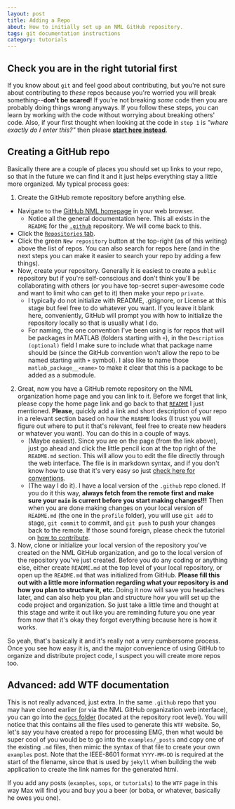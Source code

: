 ```yaml
---
layout: post
title: Adding a Repo
about: How to initially set up an NML GitHub repository.
tags: git documentation instructions
category: tutorials
---
```


## Check you are in the right tutorial first ## 
If you know about `git` and feel good about contributing, but you're not sure about contributing to _these_ repos because you're worried you will break something--**don't be scared!** If you're not breaking _some_ code then you are probably doing things  wrong anyways. If you follow these steps, you can learn by working with the code without worrying about breaking others' code. Also, if your first thought when looking at the code in `step 1` is _"where exactly do I enter this?"_ then please **[start here instead](https://code.nml.wtf/tutorials/2022/06/26/credentials.html)**. 

## Creating a GitHub repo ##
Basically there are a couple of places you should set up links to your repo, so that in the future we can find it and it just helps everything stay a little more organized. My typical process goes:
1. Create the GitHub remote repository before anything else. 
  + Navigate to the [GitHub NML homepage](https://github.com/Neuro-Mechatronics-Interfaces) in your web browser. 
    - Notice all the general documentation here. This all exists in the `README` for the [`.github`](https://github.com/Neuro-Mechatronics-Interfaces/.github/tree/main/profile#readme) repository. We will come back to this.
  + Click the [`Repositories` tab](https://github.com/orgs/Neuro-Mechatronics-Interfaces/repositories).
  + Click the green `New repository` button at the top-right (as of this writing) above the list of repos. You can also search for repos here (and in the next steps you can make it easier to search your repo by adding a few things). 
  + Now, create your repository. Generally it is easiest to create a `public` repository but if you're self-conscious and don't think you'll be collaborating with others (or you have top-secret super-awesome code and want to limit who can get to it) then make your repo `private`. 
    - I typically do not initialize with README, .gitignore, or License at this stage but feel free to do whatever you want. If you leave it blank here, conveniently, GitHub will prompt you with how to initialize the repository locally so that is usually what I do.
    - For naming, the one convention I've been using is for repos that will be packages in MATLAB (folders starting with `+`), in the `Description (optional)` field I make sure to include what that package name should be (since the GitHub convention won't allow the repo to be named starting with `+` symbol). I also like to name those `matlab_package__<name>` to make it clear that this is a package to be added as a submodule.
2. Great, now you have a GitHub remote repository on the NML organization home page and you can link to it. Before we forget that link, please copy the home page link and go back to that [`README`](https://github.com/Neuro-Mechatronics-Interfaces/.github/tree/main/profile#readme) I just mentioned. **Please**, quickly add a link and short description of your repo in a relevant section based on how the `README` looks (I trust you will figure out where to put it that's relevant, feel free to create new headers or whatever you want). You can do this in a couple of ways.
    - (Maybe easiest). Since you are on the page (from the link above), just go ahead and click the little pencil icon at the top right of the `README.md` section. This will allow you to edit the file directly through the web interface. The file is in markdown syntax, and if you don't know how to use that it's very easy so just [check here for conventions](https://www.markdownguide.org/basic-syntax/). 
	- (The way I do it). I have a local version of the `.github` repo cloned. If you do it this way, **always fetch from the remote first and make sure your `main` is current before you start making changes!!!** Then when you are done making changes on your local version of `README.md` (the one in the `profile` folder), you will use `git add` to stage, `git commit` to commit, and `git push` to push your changes back to the remote. If those sound foreign, please check the tutorial on [how to contribute](https://code.nml.wtf/tutorials/2022/06/25/contributing.html). 
3. Now, clone or initialize your local version of the repository you've created on the NML GitHub organization, and go to the local version of the repository you've just created. Before you do any coding or anything else, either create `README.md` at the top level of your local repository, or open up the `README.md` that was initialized from GitHub. **Please fill this out with a little more information regarding what your repository is and how you plan to structure it, etc.** Doing it now will save you headaches later, and can also help you plan and structure how you will set up the code project and organization. So just take a little time and thought at this stage and write it out like you are reminding future you one year from now that it's okay they forgot everything because here is how it works.  

So yeah, that's basically it and it's really not a very cumbersome process. Once you see how easy it is, and the major convenience of using GitHub to organize and distribute project code, I suspect you will create more repos too.  

## Advanced: add WTF documentation ##
This is not really advanced, just extra. In the same `.github` repo that you may have cloned earlier (or via the NML GitHub organization web interface), you can go into the [`docs` folder](https://github.com/Neuro-Mechatronics-Interfaces/.github/tree/main/docs) (located at the repository root level). You will notice that this contains all the files used to generate this `WTF` website. So, let's say you have created a repo for processing EMG, then what would be super cool of you would be to go into the `examples/_posts` and copy one of the existing `.md` files, then mimic the syntax of that file to create your own `examples` post. Note that the IEEE-8601 format `YYYY-MM-DD` is required at the start of the filename, since that is used by `jekyll` when building the web application to create the link names for the generated html.  

If you add any posts (`examples`, `sops`, or `tutorials`) to the `WTF` page in this way Max will find you and buy you a beer (or boba, or whatever, basically he owes you one). 

